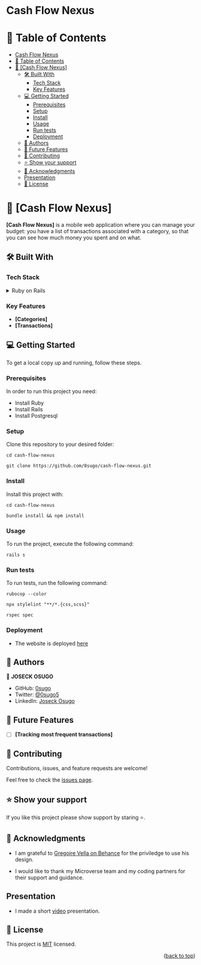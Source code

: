 # Cash Flow Nexus
<a name="readme-top"></a>

# 📗 Table of Contents

- [Cash Flow Nexus](#cash-flow-nexus)
- [📗 Table of Contents](#-table-of-contents)
- [📖 \[Cash Flow Nexus\] ](#-cash-flow-nexus-)
  - [🛠 Built With ](#-built-with-)
    - [Tech Stack ](#tech-stack-)
    - [Key Features ](#key-features-)
  - [💻 Getting Started ](#-getting-started-)
    - [Prerequisites](#prerequisites)
    - [Setup](#setup)
    - [Install](#install)
    - [Usage](#usage)
    - [Run tests](#run-tests)
    - [Deployment](#deployment)
  - [👥 Authors ](#-authors-)
  - [🔭 Future Features ](#-future-features-)
  - [🤝 Contributing ](#-contributing-)
  - [⭐️ Show your support ](#️-show-your-support-)
  - [🙏 Acknowledgments ](#-acknowledgments-)
  - [Presentation ](#presentation-)
  - [📝 License ](#-license-)

<!-- PROJECT DESCRIPTION -->

# 📖 [Cash Flow Nexus] <a name="about-project"></a>

**[Cash Flow Nexus]** is a mobile web application where you can manage your budget: you have a list of transactions associated with a category, so that you can see how much money you spent and on what.

## 🛠 Built With <a name="built-with"></a>

### Tech Stack <a name="tech-stack"></a>

<details>
  <summary>Ruby on Rails</summary>
  <ul>
    <li><a>https://rubyonrails.org/</a></li>
  </ul>
</details>

<!-- Features -->

### Key Features <a name="key-features"></a>

- **[Categories]**
- **[Transactions]**

<!-- GETTING STARTED -->

## 💻 Getting Started <a name="getting-started"></a>

To get a local copy up and running, follow these steps.

### Prerequisites

In order to run this project you need:

- Install Ruby
- Install Rails
- Install Postgresql

### Setup

Clone this repository to your desired folder:

  ```
  cd cash-flow-nexus
  ```
  ```
  git clone https://github.com/0sugo/cash-flow-nexus.git
  ```
### Install

Install this project with:

  ```
  cd cash-flow-nexus
  ```
  ```
  bundle install && npm install
  ```

### Usage

To run the project, execute the following command:

```
rails s
```

### Run tests

To run tests, run the following command:

```
rubocop --color
```
```
npx stylelint "**/*.{css,scss}"
```
```
rspec spec
```
### Deployment

  - The website is deployed [here](https://cash-flow-nexus.onrender.com)

<!-- AUTHORS -->

## 👥 Authors <a name="authors"></a>

👤 **JOSECK OSUGO**

- GitHub: [0sugo](https://github.com/0sugo)
- Twitter: [@0sugo5](https://twitter.com/osugo5)
- LinkedIn: [Joseck Osugo](https://www.linkedin.com/in/joseck-osugo/)

<!-- FUTURE FEATURES -->

## 🔭 Future Features <a name="future-features"></a>

- [ ] **[Tracking most frequent transactions]**

<!-- CONTRIBUTING -->

## 🤝 Contributing <a name="contributing"></a>

Contributions, issues, and feature requests are welcome!

Feel free to check the [issues page](https://github.com/0sugo/cash-flow-nexus/issues).


<!-- SUPPORT -->

## ⭐️ Show your support <a name="support"></a>

If you like this project please show support by staring ⭐️.

<!-- ACKNOWLEDGEMENTS -->

## 🙏 Acknowledgments <a name="acknowledgements"></a>

* I am grateful to [Gregoire Vella on Behance](https://www.behance.net/gregoirevella) for the priviledge to use his design.

* I would like to thank my Microverse team and my coding partners for their support and guidance.

## Presentation <a name="presentation"></a>

* I made a short [video](https://www.loom.com/share/2b5c5c04879f4dd29d23e85ee0b01a6b?sid=6c25fd1d-b5c4-4e94-9c6a-4474d9c883c2) presentation.


<!-- LICENSE -->
<!-- LICENSE -->
<!-- LICENSE -->
<!-- LICENSE -->
<!-- LICENSE -->

## 📝 License <a name="license"></a>

This project is [MIT](./LICENSE) licensed.

<p align="right">(<a href="#readme-top">back to top</a>)</p>
